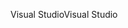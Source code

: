 <span data-ttu-id="4081c-101">Visual Studio</span><span class="sxs-lookup"><span data-stu-id="4081c-101">Visual Studio</span></span>